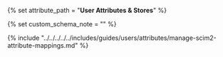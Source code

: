 {% set attribute_path = "**User Attributes & Stores**" %}

{% set custom_schema_note = "" %}

{% include "../../../../../includes/guides/users/attributes/manage-scim2-attribute-mappings.md" %}